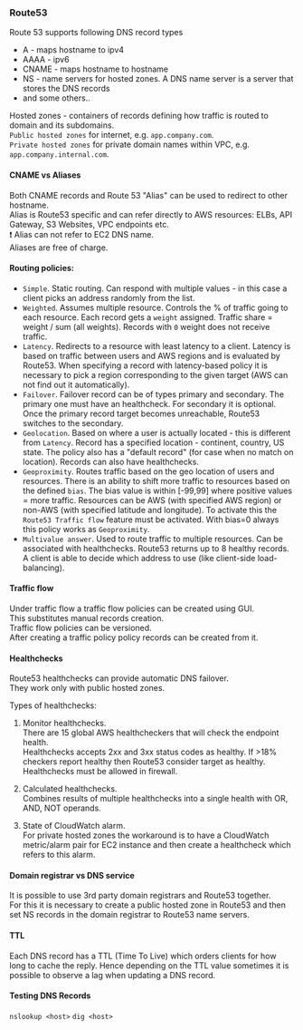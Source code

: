 ### Route53

Route 53 supports following DNS record types
* A - maps hostname to ipv4
* AAAA - ipv6
* CNAME - maps hostname to hostname
* NS - name servers for hosted zones. A DNS name server is a server that stores the DNS records
* and some others..

Hosted zones - containers of records defining how traffic is routed to domain and its subdomains.\
`Public hosted zones` for internet, e.g. `app.company.com`.\
`Private hosted zones` for private domain names within VPC, e.g. `app.company.internal.com`.

#### CNAME vs Aliases
Both CNAME records and Route 53 "Alias" can be used to redirect to other hostname.\
Alias is Route53 specific and can refer directly to AWS resources: ELBs, API Gateway, S3 Websites, VPC endpoints etc.\
:exclamation: Alias can not refer to EC2 DNS name.\
Aliases are free of charge.

#### Routing policies:
* `Simple`. Static routing. Can respond with multiple values - in this case a client picks an address randomly from the list.
* `Weighted`. Assumes multiple resource. Controls the % of traffic going to each resource. Each record gets a `weight` assigned.
Traffic share = weight / sum (all weights). Records with `0` weight does not receive traffic.
* `Latency`. Redirects to a resource with least latency to a client. Latency is based on traffic between users and AWS regions and is evaluated by Route53.
When specifying a record with latency-based policy it is necessary to pick a region corresponding to the given target (AWS can not find out it automatically).
* `Failover`. Failover record can be of types primary and secondary. The primary one must have an healthcheck. For secondary it is optional. Once the primary record target becomes unreachable, Route53 switches to the secondary.
* `Geolocation`. Based on where a user is actually located - this is different from `Latency`. Record has a specified location - continent, country, US state. The policy also has a "default record" (for case when no match on location). Records can also have healthchecks.
* `Geoproximity`. Routes traffic based on the geo location of users and resources. There is an ability to shift more traffic to resources based on the defined `bias`. The bias value is within [-99,99] where positive values = more traffic. Resources can be AWS (with specified AWS region) or non-AWS (with specified latitude and longitude). To activate this the `Route53 Traffic flow` feature must be activated. With bias=0 always this policy works as `Geoproximity`.
* `Multivalue answer`. Used to route traffic to multiple resources. Can be associated with healthchecks. Route53 returns up to 8 healthy records. A client is able to decide which address to use (like client-side load-balancing).

#### Traffic flow
Under traffic flow a traffic flow policies can be created using GUI.\
This substitutes manual records creation.\
Traffic flow policies can be versioned.\
After creating a traffic policy policy records can be created from it.

#### Healthchecks
Route53 healthchecks can provide automatic DNS failover.\
They work only with public hosted zones.

Types of healthchecks:
1. Monitor healthchecks.\
There are 15 global AWS healthcheckers that will check the endpoint health.\
Healthchecks accepts 2xx and 3xx status codes as healthy.
If >18% checkers report healthy then Route53 consider target as healthy.\
Healthchecks must be allowed in firewall.

2. Calculated healthchecks.\
Combines results of multiple healthchecks into a single health with OR, AND, NOT operands.

3. State of CloudWatch alarm.\
For private hosted zones the workaround is to have a CloudWatch metric/alarm pair for EC2 instance and then create a healthcheck which refers to this alarm.

#### Domain registrar vs DNS service
It is possible to use 3rd party domain registrars and Route53 together.\
For this it is necessary to create a public hosted zone in Route53 and then set NS records in the domain registrar to Route53 name servers.

#### TTL
Each DNS record has a TTL (Time To Live) which orders clients for how long to cache the reply. Hence depending on the TTL value sometimes it is possible to observe a lag when updating a DNS record.

#### Testing DNS Records
`nslookup <host>`
`dig <host>`
